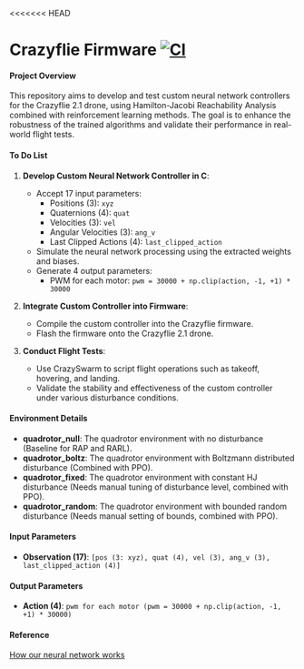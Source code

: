 <<<<<<< HEAD
# Crazyflie Firmware  [![CI](https://github.com/bitcraze/crazyflie-firmware/workflows/CI/badge.svg)](https://github.com/bitcraze/crazyflie-firmware/actions?query=workflow%3ACI)

#### Project Overview
This repository aims to develop and test custom neural network controllers for the Crazyflie 2.1 drone, using Hamilton-Jacobi Reachability Analysis combined with reinforcement learning methods. The goal is to enhance the robustness of the trained algorithms and validate their performance in real-world flight tests.

#### To Do List
1. **Develop Custom Neural Network Controller in C**:
    - Accept 17 input parameters: 
      - Positions (3): `xyz`
      - Quaternions (4): `quat`
      - Velocities (3): `vel`
      - Angular Velocities (3): `ang_v`
      - Last Clipped Actions (4): `last_clipped_action`
    - Simulate the neural network processing using the extracted weights and biases.
    - Generate 4 output parameters:
      - PWM for each motor: `pwm = 30000 + np.clip(action, -1, +1) * 30000`
      
2. **Integrate Custom Controller into Firmware**:
    - Compile the custom controller into the Crazyflie firmware.
    - Flash the firmware onto the Crazyflie 2.1 drone.

3. **Conduct Flight Tests**:
    - Use CrazySwarm to script flight operations such as takeoff, hovering, and landing.
    - Validate the stability and effectiveness of the custom controller under various disturbance conditions.

#### Environment Details
- **quadrotor_null**: The quadrotor environment with no disturbance (Baseline for RAP and RARL).
- **quadrotor_boltz**: The quadrotor environment with Boltzmann distributed disturbance (Combined with PPO).
- **quadrotor_fixed**: The quadrotor environment with constant HJ disturbance (Needs manual tuning of disturbance level, combined with PPO).
- **quadrotor_random**: The quadrotor environment with bounded random disturbance (Needs manual setting of bounds, combined with PPO).

#### Input Parameters
- **Observation (17)**: `[pos (3: xyz), quat (4), vel (3), ang_v (3), last_clipped_action (4)]`

#### Output Parameters
- **Action (4)**: `pwm for each motor (pwm = 30000 + np.clip(action, -1, +1) * 30000)`

#### Reference

[How our neural network works](https://github.com/Hu-Hanyang/safe-control-gym/blob/main/WorkingLogs.md)
